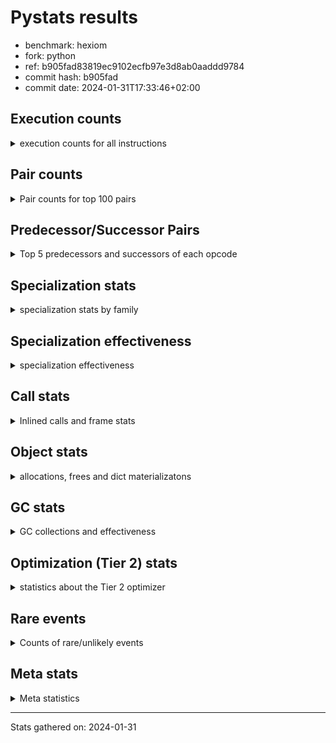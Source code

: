 
# Pystats results

- benchmark: hexiom
- fork: python
- ref: b905fad83819ec9102ecfb97e3d8ab0aaddd9784
- commit hash: b905fad
- commit date: 2024-01-31T17:33:46+02:00

## Execution counts

<details>
<summary> execution counts for all instructions </summary>

|Name | Count | Self | Cumulative | Miss ratio | 
|---|---:|---:|---:|---:|
| LOAD_FAST | 326,787,360 | 17.1% | 17.1% |  |
| STORE_FAST | 132,124,880 | 6.9% | 24.0% |  |
| LOAD_CONST | 129,022,880 | 6.8% | 30.8% |  |
| BINARY_SUBSCR_LIST_INT | 99,925,140 | 5.2% | 36.0% |  |
| POP_JUMP_IF_FALSE | 95,713,360 | 5.0% | 41.1% |  |
| RESUME_CHECK | 94,503,620 | 5.0% | 46.0% |  |
| LOAD_ATTR_INSTANCE_VALUE | 92,846,100 | 4.9% | 50.9% |  |
| JUMP_BACKWARD | 90,566,800 | 4.7% | 55.6% |  |
| COMPARE_OP_INT | 71,327,320 | 3.7% | 59.4% |  |
| FOR_ITER_LIST | 56,770,260 | 3.0% | 62.3% | 0.1% |
| RETURN_VALUE | 52,363,560 | 2.7% | 65.1% |  |
| LOAD_GLOBAL_BUILTIN | 51,702,200 | 2.7% | 67.8% |  |
| LOAD_DEREF | 50,459,120 | 2.6% | 70.4% |  |
| CONTAINS_OP | 48,643,840 | 2.5% | 73.0% |  |
| CALL_PY_EXACT_ARGS | 48,352,460 | 2.5% | 75.5% |  |
| CALL_LEN | 46,942,600 | 2.5% | 78.0% |  |
| LOAD_ATTR_METHOD_WITH_VALUES | 45,952,600 | 2.4% | 80.4% |  |
| TO_BOOL_BOOL | 43,684,640 | 2.3% | 82.7% |  |
| FOR_ITER_RANGE | 41,189,160 | 2.2% | 84.8% | 0.2% |
| POP_TOP | 39,518,060 | 2.1% | 86.9% |  |
| INTERPRETER_EXIT | 38,299,740 | 2.0% | 88.9% |  |
| YIELD_VALUE | 36,383,120 | 1.9% | 90.8% |  |
| LOAD_FAST_LOAD_FAST | 34,147,920 | 1.8% | 92.6% |  |
| POP_JUMP_IF_TRUE | 28,532,480 | 1.5% | 94.1% |  |
| BINARY_OP_ADD_INT | 10,563,260 | 0.6% | 94.7% |  |
| SWAP | 9,578,240 | 0.5% | 95.2% |  |
| LOAD_GLOBAL_MODULE | 9,386,880 | 0.5% | 95.6% |  |
| BINARY_SUBSCR_GETITEM | 9,245,180 | 0.5% | 96.1% |  |
| COPY | 8,791,040 | 0.5% | 96.6% |  |
| JUMP_FORWARD | 8,325,120 | 0.4% | 97.0% |  |
| GET_ITER | 7,410,080 | 0.4% | 97.4% |  |
| RETURN_CONST | 6,071,120 | 0.3% | 97.7% |  |
| STORE_SUBSCR_LIST_INT | 4,634,720 | 0.2% | 98.0% |  |
| BINARY_OP_SUBTRACT_INT | 4,415,740 | 0.2% | 98.2% |  |
| BINARY_SLICE | 3,173,120 | 0.2% | 98.4% |  |
| STORE_FAST_LOAD_FAST | 2,890,640 | 0.2% | 98.5% |  |
| LIST_APPEND | 2,877,440 | 0.2% | 98.7% |  |
| CALL_BUILTIN_CLASS | 2,792,420 | 0.1% | 98.8% |  |
| BUILD_TUPLE | 2,375,680 | 0.1% | 98.9% |  |
| STORE_DEREF | 2,211,840 | 0.1% | 99.1% |  |
| MAKE_FUNCTION | 1,914,960 | 0.1% | 99.2% |  |
| RETURN_GENERATOR | 1,914,960 | 0.1% | 99.3% |  |
| COPY_FREE_VARS | 1,914,960 | 0.1% | 99.4% |  |
| SET_FUNCTION_ATTRIBUTE | 1,914,880 | 0.1% | 99.5% |  |
| CALL_BUILTIN_FAST_WITH_KEYWORDS | 1,914,860 | 0.1% | 99.6% |  |
| LOAD_ATTR_METHOD_NO_DICT | 1,165,300 | 0.1% | 99.6% |  |
| BUILD_LIST | 1,017,680 | 0.1% | 99.7% |  |
| STORE_ATTR_INSTANCE_VALUE | 944,360 | 0.0% | 99.7% |  |
| POP_JUMP_IF_NOT_NONE | 697,600 | 0.0% | 99.8% |  |
| EXTENDED_ARG | 652,800 | 0.0% | 99.8% |  |
| CALL_LIST_APPEND | 597,700 | 0.0% | 99.8% |  |
| CALL_METHOD_DESCRIPTOR_O | 558,120 | 0.0% | 99.9% |  |
| EXIT_INIT_CHECK | 313,480 | 0.0% | 99.9% |  |
| CALL_ALLOC_AND_ENTER_INIT | 313,480 | 0.0% | 99.9% |  |
| MAKE_CELL | 276,480 | 0.0% | 99.9% |  |
| BINARY_SUBSCR_TUPLE_INT | 273,880 | 0.0% | 99.9% |  |
| LOAD_ATTR_CLASS | 250,860 | 0.0% | 99.9% |  |
| LOAD_FAST_AND_CLEAR | 208,640 | 0.0% | 99.9% |  |
| CALL_PY_WITH_DEFAULTS | 206,000 | 0.0% | 100.0% |  |
| STORE_FAST_STORE_FAST | 166,480 | 0.0% | 100.0% |  |
| UNPACK_SEQUENCE_TWO_TUPLE | 166,420 | 0.0% | 100.0% |  |
| NOP | 133,200 | 0.0% | 100.0% |  |
| BINARY_SUBSCR_DICT | 131,860 | 0.0% | 100.0% |  |
| COMPARE_OP_STR | 48,620 | 0.0% | 100.0% |  |
| BINARY_SUBSCR_STR_INT | 48,560 | 0.0% | 100.0% |  |
| CALL_KW | 38,400 | 0.0% | 100.0% |  |
| BINARY_OP | 35,940 | 0.0% | 100.0% |  |
| STORE_SUBSCR_DICT | 24,280 | 0.0% | 100.0% |  |
| CALL_STR_1 | 15,320 | 0.0% | 100.0% |  |
| BINARY_OP_MULTIPLY_INT | 10,140 | 0.0% | 100.0% |  |
| CALL_METHOD_DESCRIPTOR_FAST | 8,160 | 0.0% | 100.0% |  |
| CALL | 7,440 | 0.0% | 100.0% |  |
| LOAD_ATTR | 4,760 | 0.0% | 100.0% |  |
| LOAD_GLOBAL | 4,240 | 0.0% | 100.0% |  |
| BINARY_SUBSCR | 2,120 | 0.0% | 100.0% |  |
| PUSH_NULL | 1,760 | 0.0% | 100.0% |  |
| COMPARE_OP | 1,560 | 0.0% | 100.0% |  |
| FOR_ITER | 1,560 | 0.0% | 100.0% |  |
| LOAD_ATTR_MODULE | 1,500 | 0.0% | 100.0% |  |
| CALL_METHOD_DESCRIPTOR_FAST_WITH_KEYWORDS | 1,320 | 0.0% | 100.0% |  |
| BUILD_MAP | 1,280 | 0.0% | 100.0% |  |
| CALL_METHOD_DESCRIPTOR_NOARGS | 1,260 | 0.0% | 100.0% |  |
| LOAD_ATTR_METHOD_LAZY_DICT | 1,260 | 0.0% | 100.0% |  |
| TO_BOOL | 960 | 0.0% | 100.0% |  |
| RESUME | 700 | 0.0% | 100.0% |  |
| STORE_ATTR | 560 | 0.0% | 100.0% |  |
| STORE_SUBSCR | 400 | 0.0% | 100.0% |  |
| CALL_FUNCTION_EX | 160 | 0.0% | 100.0% |  |
| UNPACK_SEQUENCE | 120 | 0.0% | 100.0% |  |
| CALL_INTRINSIC_1 | 80 | 0.0% | 100.0% |  |
| LIST_EXTEND | 80 | 0.0% | 100.0% |  |
| LOAD_FAST_CHECK | 80 | 0.0% | 100.0% |  |
| BINARY_OP_SUBTRACT_FLOAT | 60 | 0.0% | 100.0% |  |


</details>

## Pair counts

<details>
<summary> Pair counts for top 100 pairs </summary>

|Pair | Count | Self | Cumulative | 
|---|---:|---:|---:|
| LOAD_FAST LOAD_ATTR_INSTANCE_VALUE | 83,959,760 | 4.4% | 4.4% |
| LOAD_ATTR_INSTANCE_VALUE LOAD_FAST | 79,257,300 | 4.2% | 8.6% |
| LOAD_FAST BINARY_SUBSCR_LIST_INT | 78,692,800 | 4.1% | 12.7% |
| STORE_FAST LOAD_FAST | 70,811,120 | 3.7% | 16.4% |
| FOR_ITER_LIST STORE_FAST | 51,885,400 | 2.7% | 19.1% |
| JUMP_BACKWARD FOR_ITER_LIST | 51,741,360 | 2.7% | 21.8% |
| LOAD_CONST COMPARE_OP_INT | 51,442,760 | 2.7% | 24.5% |
| LOAD_GLOBAL_BUILTIN LOAD_FAST | 48,790,680 | 2.6% | 27.1% |
| CALL_LEN LOAD_CONST | 46,768,540 | 2.5% | 29.5% |
| CALL_PY_EXACT_ARGS RESUME_CHECK | 46,163,660 | 2.4% | 31.9% |
| LOAD_DEREF LOAD_FAST | 44,907,520 | 2.4% | 34.3% |
| LOAD_FAST CONTAINS_OP | 44,907,520 | 2.4% | 36.6% |
| LOAD_FAST LOAD_ATTR_METHOD_WITH_VALUES | 44,551,800 | 2.3% | 39.0% |
| LOAD_ATTR_METHOD_WITH_VALUES LOAD_FAST | 41,590,600 | 2.2% | 41.2% |
| LOAD_FAST CALL_PY_EXACT_ARGS | 41,473,680 | 2.2% | 43.3% |
| RETURN_VALUE TO_BOOL_BOOL | 40,032,600 | 2.1% | 45.4% |
| CONTAINS_OP POP_JUMP_IF_FALSE | 39,923,200 | 2.1% | 47.5% |
| TO_BOOL_BOOL POP_JUMP_IF_FALSE | 39,834,520 | 2.1% | 49.6% |
| RESUME_CHECK LOAD_GLOBAL_BUILTIN | 39,382,880 | 2.1% | 51.7% |
| COMPARE_OP_INT RETURN_VALUE | 39,313,900 | 2.1% | 53.7% |
| BINARY_SUBSCR_LIST_INT CALL_LEN | 39,313,880 | 2.1% | 55.8% |
| POP_JUMP_IF_FALSE LOAD_CONST | 39,159,040 | 2.1% | 57.8% |
| JUMP_BACKWARD FOR_ITER_RANGE | 38,482,960 | 2.0% | 59.9% |
| POP_TOP JUMP_BACKWARD | 36,516,280 | 1.9% | 61.8% |
| CACHE RESUME_CHECK | 36,384,640 | 1.9% | 63.7% |
| YIELD_VALUE INTERPRETER_EXIT | 36,383,120 | 1.9% | 65.6% |
| RESUME_CHECK POP_TOP | 36,383,080 | 1.9% | 67.5% |
| STORE_FAST LOAD_DEREF | 36,382,720 | 1.9% | 69.4% |
| FOR_ITER_RANGE STORE_FAST | 33,722,880 | 1.8% | 71.2% |
| LOAD_CONST YIELD_VALUE | 28,193,280 | 1.5% | 72.6% |
| BINARY_SUBSCR_LIST_INT STORE_FAST | 22,851,780 | 1.2% | 73.8% |
| POP_JUMP_IF_FALSE JUMP_BACKWARD | 20,794,880 | 1.1% | 74.9% |
| POP_JUMP_IF_TRUE JUMP_BACKWARD | 17,112,320 | 0.9% | 75.8% |
| COMPARE_OP_INT POP_JUMP_IF_TRUE | 16,083,000 | 0.8% | 76.7% |
| COMPARE_OP_INT POP_JUMP_IF_FALSE | 15,930,420 | 0.8% | 77.5% |
| POP_JUMP_IF_FALSE LOAD_FAST | 14,087,760 | 0.7% | 78.2% |
| RESUME_CHECK LOAD_FAST | 13,936,420 | 0.7% | 79.0% |
| BINARY_SUBSCR_LIST_INT LOAD_CONST | 11,731,000 | 0.6% | 79.6% |
| BINARY_SUBSCR_LIST_INT RETURN_VALUE | 11,310,040 | 0.6% | 80.2% |
| BINARY_OP_ADD_INT STORE_FAST | 10,310,040 | 0.5% | 80.7% |
| LOAD_CONST BINARY_SUBSCR_LIST_INT | 10,303,560 | 0.5% | 81.3% |
| LOAD_FAST LOAD_CONST | 10,191,360 | 0.5% | 81.8% |
| LOAD_CONST BINARY_OP_ADD_INT | 10,060,040 | 0.5% | 82.3% |
| LOAD_FAST_LOAD_FAST COMPARE_OP_INT | 9,932,600 | 0.5% | 82.8% |
| BINARY_SUBSCR_GETITEM RESUME_CHECK | 9,245,180 | 0.5% | 83.3% |
| LOAD_FAST_LOAD_FAST BINARY_SUBSCR_GETITEM | 9,195,040 | 0.5% | 83.8% |
| CONTAINS_OP POP_JUMP_IF_TRUE | 8,574,720 | 0.4% | 84.3% |
| POP_JUMP_IF_FALSE LOAD_DEREF | 8,524,800 | 0.4% | 84.7% |
| JUMP_FORWARD YIELD_VALUE | 8,189,440 | 0.4% | 85.1% |
| LOAD_CONST JUMP_FORWARD | 8,189,440 | 0.4% | 85.6% |
| STORE_FAST JUMP_BACKWARD | 7,806,720 | 0.4% | 86.0% |
| POP_JUMP_IF_FALSE LOAD_FAST_LOAD_FAST | 7,800,320 | 0.4% | 86.4% |
| STORE_FAST LOAD_GLOBAL_BUILTIN | 7,788,160 | 0.4% | 86.8% |
| POP_JUMP_IF_TRUE LOAD_FAST_LOAD_FAST | 7,627,520 | 0.4% | 87.2% |
| LOAD_GLOBAL_MODULE COMPARE_OP_INT | 7,413,360 | 0.4% | 87.6% |
| RETURN_VALUE LOAD_CONST | 7,204,940 | 0.4% | 88.0% |
| LOAD_CONST STORE_FAST | 6,406,400 | 0.3% | 88.3% |
| LOAD_FAST CALL_LEN | 5,763,680 | 0.3% | 88.6% |
| STORE_FAST LOAD_FAST_LOAD_FAST | 5,692,240 | 0.3% | 88.9% |
| BINARY_SUBSCR_LIST_INT LOAD_GLOBAL_MODULE | 5,642,040 | 0.3% | 89.2% |
| LOAD_DEREF BINARY_SUBSCR_LIST_INT | 5,232,520 | 0.3% | 89.5% |
| LOAD_CONST BINARY_OP_SUBTRACT_INT | 4,407,880 | 0.2% | 89.7% |
| COPY COPY | 4,395,520 | 0.2% | 89.9% |
| SWAP SWAP | 4,395,520 | 0.2% | 90.2% |
| COPY BINARY_SUBSCR_LIST_INT | 4,395,360 | 0.2% | 90.4% |
| SWAP STORE_SUBSCR_LIST_INT | 4,395,360 | 0.2% | 90.6% |
| BINARY_OP_SUBTRACT_INT SWAP | 4,371,160 | 0.2% | 90.8% |
| LOAD_ATTR_INSTANCE_VALUE LOAD_DEREF | 4,126,680 | 0.2% | 91.1% |
| LOAD_FAST_LOAD_FAST LOAD_ATTR_INSTANCE_VALUE | 3,965,080 | 0.2% | 91.3% |
| RESUME_CHECK LOAD_FAST_LOAD_FAST | 3,938,440 | 0.2% | 91.5% |
| TO_BOOL_BOOL POP_JUMP_IF_TRUE | 3,850,120 | 0.2% | 91.7% |
| LOAD_ATTR_METHOD_WITH_VALUES LOAD_FAST_LOAD_FAST | 3,714,440 | 0.2% | 91.9% |
| LOAD_FAST_LOAD_FAST CALL_PY_EXACT_ARGS | 3,714,200 | 0.2% | 92.1% |
| BINARY_SUBSCR_LIST_INT CONTAINS_OP | 3,477,740 | 0.2% | 92.2% |
| LOAD_FAST_LOAD_FAST LOAD_CONST | 3,380,480 | 0.2% | 92.4% |
| RETURN_CONST TO_BOOL_BOOL | 3,380,360 | 0.2% | 92.6% |
| LOAD_CONST LOAD_CONST | 3,290,880 | 0.2% | 92.8% |
| LOAD_CONST BINARY_SLICE | 3,148,800 | 0.2% | 92.9% |
| STORE_SUBSCR_LIST_INT JUMP_BACKWARD | 3,102,680 | 0.2% | 93.1% |
| BINARY_SUBSCR_LIST_INT COPY | 3,097,580 | 0.2% | 93.3% |
| POP_JUMP_IF_FALSE RETURN_CONST | 2,920,960 | 0.2% | 93.4% |
| LIST_APPEND JUMP_BACKWARD | 2,877,440 | 0.2% | 93.6% |
| BINARY_SLICE LIST_APPEND | 2,723,840 | 0.1% | 93.7% |
| FOR_ITER_RANGE STORE_FAST_LOAD_FAST | 2,723,820 | 0.1% | 93.9% |
| STORE_FAST_LOAD_FAST LOAD_ATTR_INSTANCE_VALUE | 2,723,800 | 0.1% | 94.0% |
| LOAD_ATTR_INSTANCE_VALUE STORE_FAST | 2,718,420 | 0.1% | 94.1% |
| STORE_FAST LOAD_CONST | 2,700,880 | 0.1% | 94.3% |
| CALL_BUILTIN_CLASS GET_ITER | 2,645,300 | 0.1% | 94.4% |
| GET_ITER FOR_ITER_RANGE | 2,508,420 | 0.1% | 94.5% |
| GET_ITER FOR_ITER_LIST | 2,500,900 | 0.1% | 94.7% |
| LOAD_FAST GET_ITER | 2,483,280 | 0.1% | 94.8% |
| STORE_DEREF LOAD_FAST | 2,211,840 | 0.1% | 94.9% |
| FOR_ITER_RANGE STORE_DEREF | 2,211,820 | 0.1% | 95.0% |
| LOAD_ATTR_INSTANCE_VALUE GET_ITER | 2,192,580 | 0.1% | 95.2% |
| POP_JUMP_IF_TRUE LOAD_FAST | 2,136,320 | 0.1% | 95.3% |
| LOAD_FAST COMPARE_OP_INT | 2,111,920 | 0.1% | 95.4% |
| RETURN_VALUE LOAD_ATTR_INSTANCE_VALUE | 2,088,720 | 0.1% | 95.5% |
| LOAD_FAST LOAD_GLOBAL_MODULE | 2,060,360 | 0.1% | 95.6% |
| POP_JUMP_IF_FALSE LOAD_GLOBAL_BUILTIN | 2,009,320 | 0.1% | 95.7% |
| LOAD_GLOBAL_BUILTIN LOAD_FAST_LOAD_FAST | 1,962,040 | 0.1% | 95.8% |


</details>

## Predecessor/Successor Pairs

<details>
<summary> Top 5 predecessors and successors of each opcode </summary>

### BINARY_SLICE

<details>
<summary> Successors and predecessors for BINARY_SLICE </summary>

|Predecessors | Count | Percentage | 
|---|---:|---:|
| LOAD_CONST | 3,148,800 | 99.2% |
| BINARY_OP_ADD_INT | 24,280 | 0.8% |
| BINARY_OP | 40 | 0.0% |

|Successors | Count | Percentage | 
|---|---:|---:|
| LIST_APPEND | 2,723,840 | 85.8% |
| STORE_FAST | 449,280 | 14.2% |


</details>

### CACHE

<details>
<summary> Successors and predecessors for CACHE </summary>

|Successors | Count | Percentage | 
|---|---:|---:|
| RESUME_CHECK | 36,384,640 | 95.0% |
| POP_TOP | 1,914,960 | 5.0% |
| RESUME | 140 | 0.0% |


</details>

### BINARY_SUBSCR

<details>
<summary> Successors and predecessors for BINARY_SUBSCR </summary>

|Predecessors | Count | Percentage | 
|---|---:|---:|
| LOAD_CONST | 680 | 32.1% |
| LOAD_FAST_LOAD_FAST | 680 | 32.1% |
| LOAD_FAST | 440 | 20.8% |
| COPY | 160 | 7.5% |
| LOAD_DEREF | 120 | 5.7% |

|Successors | Count | Percentage | 
|---|---:|---:|
| BINARY_SUBSCR_LIST_INT | 620 | 29.2% |
| LOAD_CONST | 460 | 21.7% |
| BINARY_SUBSCR_GETITEM | 260 | 12.3% |
| CALL | 140 | 6.6% |
| LOAD_GLOBAL | 100 | 4.7% |


</details>

### EXIT_INIT_CHECK

<details>
<summary> Successors and predecessors for EXIT_INIT_CHECK </summary>

|Predecessors | Count | Percentage | 
|---|---:|---:|
| RETURN_CONST | 313,480 | 100.0% |

|Successors | Count | Percentage | 
|---|---:|---:|
| RETURN_VALUE | 313,480 | 100.0% |


</details>

### GET_ITER

<details>
<summary> Successors and predecessors for GET_ITER </summary>

|Predecessors | Count | Percentage | 
|---|---:|---:|
| CALL_BUILTIN_CLASS | 2,645,300 | 35.7% |
| LOAD_FAST | 2,483,280 | 33.5% |
| LOAD_ATTR_INSTANCE_VALUE | 2,192,580 | 29.6% |
| RETURN_VALUE | 62,700 | 0.8% |
| LOAD_GLOBAL_MODULE | 24,300 | 0.3% |

|Successors | Count | Percentage | 
|---|---:|---:|
| FOR_ITER_RANGE | 2,508,420 | 33.9% |
| FOR_ITER_LIST | 2,500,900 | 33.7% |
| CALL_PY_EXACT_ARGS | 1,914,880 | 25.8% |
| EXTENDED_ARG | 276,480 | 3.7% |
| LOAD_FAST_AND_CLEAR | 208,640 | 2.8% |


</details>

### INTERPRETER_EXIT

<details>
<summary> Successors and predecessors for INTERPRETER_EXIT </summary>

|Predecessors | Count | Percentage | 
|---|---:|---:|
| YIELD_VALUE | 36,383,120 | 95.0% |
| RETURN_CONST | 1,916,360 | 5.0% |
| RETURN_VALUE | 260 | 0.0% |


</details>

### MAKE_FUNCTION

<details>
<summary> Successors and predecessors for MAKE_FUNCTION </summary>

|Predecessors | Count | Percentage | 
|---|---:|---:|
| LOAD_CONST | 1,914,960 | 100.0% |

|Successors | Count | Percentage | 
|---|---:|---:|
| SET_FUNCTION_ATTRIBUTE | 1,914,880 | 100.0% |
| LOAD_FAST_CHECK | 80 | 0.0% |


</details>

### NOP

<details>
<summary> Successors and predecessors for NOP </summary>

|Predecessors | Count | Percentage | 
|---|---:|---:|
| POP_JUMP_IF_FALSE | 113,920 | 85.5% |
| JUMP_BACKWARD | 19,200 | 14.4% |
| POP_TOP | 80 | 0.1% |

|Successors | Count | Percentage | 
|---|---:|---:|
| LOAD_GLOBAL_MODULE | 133,040 | 99.9% |
| LOAD_DEREF | 80 | 0.1% |
| LOAD_GLOBAL | 80 | 0.1% |


</details>

### POP_TOP

<details>
<summary> Successors and predecessors for POP_TOP </summary>

|Predecessors | Count | Percentage | 
|---|---:|---:|
| RESUME_CHECK | 36,383,080 | 92.1% |
| CACHE | 1,914,960 | 4.8% |
| CALL_METHOD_DESCRIPTOR_O | 558,060 | 1.4% |
| RETURN_CONST | 460,800 | 1.2% |
| SWAP | 162,560 | 0.4% |

|Successors | Count | Percentage | 
|---|---:|---:|
| JUMP_BACKWARD | 36,516,280 | 92.4% |
| RESUME_CHECK | 1,914,920 | 4.8% |
| RETURN_CONST | 701,440 | 1.8% |
| RETURN_VALUE | 162,560 | 0.4% |
| LOAD_GLOBAL_MODULE | 145,760 | 0.4% |


</details>

### PUSH_NULL

<details>
<summary> Successors and predecessors for PUSH_NULL </summary>

|Predecessors | Count | Percentage | 
|---|---:|---:|
| LOAD_ATTR_MODULE | 1,500 | 85.2% |
| LOAD_DEREF | 160 | 9.1% |
| LOAD_ATTR | 100 | 5.7% |

|Successors | Count | Percentage | 
|---|---:|---:|
| CALL | 1,600 | 90.9% |
| LOAD_FAST | 160 | 9.1% |


</details>

### RETURN_GENERATOR

<details>
<summary> Successors and predecessors for RETURN_GENERATOR </summary>

|Predecessors | Count | Percentage | 
|---|---:|---:|
| COPY_FREE_VARS | 1,914,880 | 100.0% |
| CALL_PY_EXACT_ARGS | 60 | 0.0% |
| CALL | 20 | 0.0% |

|Successors | Count | Percentage | 
|---|---:|---:|
| CALL_BUILTIN_FAST_WITH_KEYWORDS | 1,914,840 | 100.0% |
| CALL | 80 | 0.0% |
| CALL_METHOD_DESCRIPTOR_O | 40 | 0.0% |


</details>

### RETURN_VALUE

<details>
<summary> Successors and predecessors for RETURN_VALUE </summary>

|Predecessors | Count | Percentage | 
|---|---:|---:|
| COMPARE_OP_INT | 39,313,900 | 75.1% |
| BINARY_SUBSCR_LIST_INT | 11,310,040 | 21.6% |
| LOAD_FAST | 779,600 | 1.5% |
| EXIT_INIT_CHECK | 313,480 | 0.6% |
| RETURN_VALUE | 208,680 | 0.4% |

|Successors | Count | Percentage | 
|---|---:|---:|
| TO_BOOL_BOOL | 40,032,600 | 76.5% |
| LOAD_CONST | 7,204,940 | 13.8% |
| LOAD_ATTR_INSTANCE_VALUE | 2,088,720 | 4.0% |
| CALL_LEN | 1,864,920 | 3.6% |
| STORE_FAST | 642,480 | 1.2% |


</details>

### STORE_SUBSCR

<details>
<summary> Successors and predecessors for STORE_SUBSCR </summary>

|Predecessors | Count | Percentage | 
|---|---:|---:|
| SWAP | 160 | 40.0% |
| LOAD_FAST | 120 | 30.0% |
| LOAD_ATTR | 40 | 10.0% |
| LOAD_FAST_LOAD_FAST | 40 | 10.0% |
| LOAD_ATTR_INSTANCE_VALUE | 40 | 10.0% |

|Successors | Count | Percentage | 
|---|---:|---:|
| STORE_SUBSCR_LIST_INT | 160 | 40.0% |
| LOAD_FAST | 80 | 20.0% |
| LOAD_FAST_LOAD_FAST | 60 | 15.0% |
| JUMP_BACKWARD | 40 | 10.0% |
| STORE_SUBSCR_DICT | 40 | 10.0% |


</details>

### TO_BOOL

<details>
<summary> Successors and predecessors for TO_BOOL </summary>

|Predecessors | Count | Percentage | 
|---|---:|---:|
| RETURN_VALUE | 680 | 70.8% |
| LOAD_FAST | 160 | 16.7% |
| RETURN_CONST | 120 | 12.5% |

|Successors | Count | Percentage | 
|---|---:|---:|
| TO_BOOL_BOOL | 480 | 50.0% |
| POP_JUMP_IF_FALSE | 360 | 37.5% |
| POP_JUMP_IF_TRUE | 120 | 12.5% |


</details>

### BINARY_OP

<details>
<summary> Successors and predecessors for BINARY_OP </summary>

|Predecessors | Count | Percentage | 
|---|---:|---:|
| LOAD_FAST | 27,000 | 75.1% |
| BINARY_OP_SUBTRACT_INT | 3,840 | 10.7% |
| BUILD_LIST | 2,560 | 7.1% |
| LOAD_CONST | 1,320 | 3.7% |
| BINARY_OP | 780 | 2.2% |

|Successors | Count | Percentage | 
|---|---:|---:|
| LOAD_CONST | 30,900 | 86.0% |
| STORE_FAST | 1,700 | 4.7% |
| LOAD_FAST | 1,340 | 3.7% |
| BINARY_OP | 780 | 2.2% |
| BINARY_OP_ADD_INT | 580 | 1.6% |


</details>

### BUILD_LIST

<details>
<summary> Successors and predecessors for BUILD_LIST </summary>

|Predecessors | Count | Percentage | 
|---|---:|---:|
| LOAD_FAST | 483,920 | 47.6% |
| STORE_FAST | 273,920 | 26.9% |
| SWAP | 208,640 | 20.5% |
| LOAD_FAST_LOAD_FAST | 24,320 | 2.4% |
| LOAD_GLOBAL_MODULE | 24,300 | 2.4% |

|Successors | Count | Percentage | 
|---|---:|---:|
| STORE_FAST | 547,840 | 53.8% |
| LOAD_FAST | 209,920 | 20.6% |
| SWAP | 208,640 | 20.5% |
| LIST_APPEND | 24,320 | 2.4% |
| CALL_ALLOC_AND_ENTER_INIT | 24,240 | 2.4% |


</details>

### BUILD_MAP

<details>
<summary> Successors and predecessors for BUILD_MAP </summary>

|Predecessors | Count | Percentage | 
|---|---:|---:|
| STORE_ATTR_INSTANCE_VALUE | 1,260 | 98.4% |
| STORE_ATTR | 20 | 1.6% |

|Successors | Count | Percentage | 
|---|---:|---:|
| LOAD_FAST | 1,280 | 100.0% |


</details>

### BUILD_TUPLE

<details>
<summary> Successors and predecessors for BUILD_TUPLE </summary>

|Predecessors | Count | Percentage | 
|---|---:|---:|
| LOAD_FAST | 1,914,880 | 80.6% |
| LOAD_FAST_LOAD_FAST | 423,680 | 17.8% |
| LOAD_GLOBAL_MODULE | 37,100 | 1.6% |
| LOAD_GLOBAL | 20 | 0.0% |

|Successors | Count | Percentage | 
|---|---:|---:|
| LOAD_CONST | 1,914,880 | 80.6% |
| CALL_PY_EXACT_ARGS | 145,880 | 6.1% |
| LIST_APPEND | 121,600 | 5.1% |
| BINARY_SUBSCR_DICT | 107,480 | 4.5% |
| STORE_FAST | 48,640 | 2.0% |


</details>

### CALL

<details>
<summary> Successors and predecessors for CALL </summary>

|Predecessors | Count | Percentage | 
|---|---:|---:|
| LOAD_FAST | 1,680 | 22.6% |
| PUSH_NULL | 1,600 | 21.5% |
| LOAD_ATTR_INSTANCE_VALUE | 1,440 | 19.4% |
| LOAD_FAST_LOAD_FAST | 440 | 5.9% |
| LOAD_ATTR | 420 | 5.6% |

|Successors | Count | Percentage | 
|---|---:|---:|
| STORE_FAST | 3,000 | 40.3% |
| CALL_PY_EXACT_ARGS | 900 | 12.1% |
| CALL_BUILTIN_CLASS | 620 | 8.3% |
| GET_ITER | 500 | 6.7% |
| RESUME | 440 | 5.9% |


</details>

### CALL_FUNCTION_EX

<details>
<summary> Successors and predecessors for CALL_FUNCTION_EX </summary>

|Predecessors | Count | Percentage | 
|---|---:|---:|
| CALL_INTRINSIC_1 | 80 | 50.0% |
| LOAD_FAST | 80 | 50.0% |

|Successors | Count | Percentage | 
|---|---:|---:|
| COPY_FREE_VARS | 80 | 50.0% |
| RESUME_CHECK | 60 | 37.5% |
| RESUME | 20 | 12.5% |


</details>

### CALL_INTRINSIC_1

<details>
<summary> Successors and predecessors for CALL_INTRINSIC_1 </summary>

|Predecessors | Count | Percentage | 
|---|---:|---:|
| LIST_EXTEND | 80 | 100.0% |

|Successors | Count | Percentage | 
|---|---:|---:|
| CALL_FUNCTION_EX | 80 | 100.0% |


</details>

### CALL_KW

<details>
<summary> Successors and predecessors for CALL_KW </summary>

|Predecessors | Count | Percentage | 
|---|---:|---:|
| LOAD_CONST | 38,400 | 100.0% |

|Successors | Count | Percentage | 
|---|---:|---:|
| POP_TOP | 37,120 | 96.7% |
| RESUME_CHECK | 1,260 | 3.3% |
| RESUME | 20 | 0.1% |


</details>

### COMPARE_OP

<details>
<summary> Successors and predecessors for COMPARE_OP </summary>

|Predecessors | Count | Percentage | 
|---|---:|---:|
| LOAD_CONST | 600 | 38.5% |
| LOAD_FAST_LOAD_FAST | 240 | 15.4% |
| LOAD_GLOBAL | 200 | 12.8% |
| LOAD_GLOBAL_MODULE | 200 | 12.8% |
| LOAD_ATTR | 100 | 6.4% |

|Successors | Count | Percentage | 
|---|---:|---:|
| COMPARE_OP_INT | 680 | 43.6% |
| POP_JUMP_IF_FALSE | 520 | 33.3% |
| POP_JUMP_IF_TRUE | 240 | 15.4% |
| COMPARE_OP_STR | 100 | 6.4% |
| RETURN_VALUE | 20 | 1.3% |


</details>

### CONTAINS_OP

<details>
<summary> Successors and predecessors for CONTAINS_OP </summary>

|Predecessors | Count | Percentage | 
|---|---:|---:|
| LOAD_FAST | 44,907,520 | 92.3% |
| BINARY_SUBSCR_LIST_INT | 3,477,740 | 7.1% |
| LOAD_ATTR_INSTANCE_VALUE | 145,900 | 0.3% |
| RETURN_VALUE | 112,600 | 0.2% |
| BINARY_SUBSCR | 60 | 0.0% |

|Successors | Count | Percentage | 
|---|---:|---:|
| POP_JUMP_IF_FALSE | 39,923,200 | 82.1% |
| POP_JUMP_IF_TRUE | 8,574,720 | 17.6% |
| RETURN_VALUE | 145,920 | 0.3% |


</details>

### COPY

<details>
<summary> Successors and predecessors for COPY </summary>

|Predecessors | Count | Percentage | 
|---|---:|---:|
| COPY | 4,395,520 | 50.0% |
| BINARY_SUBSCR_LIST_INT | 3,097,580 | 35.2% |
| LOAD_FAST_LOAD_FAST | 1,297,920 | 14.8% |
| BINARY_SUBSCR | 20 | 0.0% |

|Successors | Count | Percentage | 
|---|---:|---:|
| COPY | 4,395,520 | 50.0% |
| BINARY_SUBSCR_LIST_INT | 4,395,360 | 50.0% |
| BINARY_SUBSCR | 160 | 0.0% |


</details>

### COPY_FREE_VARS

<details>
<summary> Successors and predecessors for COPY_FREE_VARS </summary>

|Predecessors | Count | Percentage | 
|---|---:|---:|
| CALL_PY_EXACT_ARGS | 1,914,860 | 100.0% |
| CALL_FUNCTION_EX | 80 | 0.0% |
| CALL | 20 | 0.0% |

|Successors | Count | Percentage | 
|---|---:|---:|
| RETURN_GENERATOR | 1,914,880 | 100.0% |
| RESUME_CHECK | 60 | 0.0% |
| RESUME | 20 | 0.0% |


</details>

### EXTENDED_ARG

<details>
<summary> Successors and predecessors for EXTENDED_ARG </summary>

|Predecessors | Count | Percentage | 
|---|---:|---:|
| JUMP_BACKWARD | 322,560 | 49.4% |
| GET_ITER | 276,480 | 42.4% |
| FOR_ITER_LIST | 53,760 | 8.2% |

|Successors | Count | Percentage | 
|---|---:|---:|
| FOR_ITER_LIST | 547,580 | 83.9% |
| JUMP_BACKWARD | 53,760 | 8.2% |
| FOR_ITER_RANGE | 51,420 | 7.9% |
| FOR_ITER | 40 | 0.0% |


</details>

### FOR_ITER

<details>
<summary> Successors and predecessors for FOR_ITER </summary>

|Predecessors | Count | Percentage | 
|---|---:|---:|
| JUMP_BACKWARD | 720 | 46.2% |
| GET_ITER | 680 | 43.6% |
| SWAP | 80 | 5.1% |
| EXTENDED_ARG | 40 | 2.6% |
| LOAD_FAST | 40 | 2.6% |

|Successors | Count | Percentage | 
|---|---:|---:|
| STORE_FAST | 680 | 43.6% |
| FOR_ITER_RANGE | 520 | 33.3% |
| FOR_ITER_LIST | 260 | 16.7% |
| STORE_FAST_LOAD_FAST | 80 | 5.1% |
| STORE_DEREF | 20 | 1.3% |


</details>

### JUMP_BACKWARD

<details>
<summary> Successors and predecessors for JUMP_BACKWARD </summary>

|Predecessors | Count | Percentage | 
|---|---:|---:|
| POP_TOP | 36,516,280 | 40.3% |
| POP_JUMP_IF_FALSE | 20,794,880 | 23.0% |
| POP_JUMP_IF_TRUE | 17,112,320 | 18.9% |
| STORE_FAST | 7,806,720 | 8.6% |
| STORE_SUBSCR_LIST_INT | 3,102,680 | 3.4% |

|Successors | Count | Percentage | 
|---|---:|---:|
| FOR_ITER_LIST | 51,741,360 | 57.1% |
| FOR_ITER_RANGE | 38,482,960 | 42.5% |
| EXTENDED_ARG | 322,560 | 0.4% |
| NOP | 19,200 | 0.0% |
| FOR_ITER | 720 | 0.0% |


</details>

### JUMP_FORWARD

<details>
<summary> Successors and predecessors for JUMP_FORWARD </summary>

|Predecessors | Count | Percentage | 
|---|---:|---:|
| LOAD_CONST | 8,189,440 | 98.4% |
| STORE_FAST | 113,920 | 1.4% |
| CALL_STR_1 | 15,320 | 0.2% |
| CALL_BUILTIN_CLASS | 5,080 | 0.1% |
| POP_JUMP_IF_FALSE | 1,280 | 0.0% |

|Successors | Count | Percentage | 
|---|---:|---:|
| YIELD_VALUE | 8,189,440 | 98.4% |
| LOAD_FAST | 80,640 | 1.0% |
| LOAD_GLOBAL_BUILTIN | 24,240 | 0.3% |
| STORE_FAST | 20,480 | 0.2% |
| LOAD_FAST_LOAD_FAST | 8,960 | 0.1% |


</details>

### LIST_APPEND

<details>
<summary> Successors and predecessors for LIST_APPEND </summary>

|Predecessors | Count | Percentage | 
|---|---:|---:|
| BINARY_SLICE | 2,723,840 | 94.7% |
| BUILD_TUPLE | 121,600 | 4.2% |
| BUILD_LIST | 24,320 | 0.8% |
| CALL_METHOD_DESCRIPTOR_FAST | 7,660 | 0.3% |
| CALL | 20 | 0.0% |

|Successors | Count | Percentage | 
|---|---:|---:|
| JUMP_BACKWARD | 2,877,440 | 100.0% |


</details>

### LIST_EXTEND

<details>
<summary> Successors and predecessors for LIST_EXTEND </summary>

|Predecessors | Count | Percentage | 
|---|---:|---:|
| LOAD_DEREF | 80 | 100.0% |

|Successors | Count | Percentage | 
|---|---:|---:|
| CALL_INTRINSIC_1 | 80 | 100.0% |


</details>

### LOAD_ATTR

<details>
<summary> Successors and predecessors for LOAD_ATTR </summary>

|Predecessors | Count | Percentage | 
|---|---:|---:|
| LOAD_FAST | 3,240 | 68.1% |
| LOAD_FAST_LOAD_FAST | 360 | 7.6% |
| RETURN_VALUE | 240 | 5.0% |
| LOAD_GLOBAL | 200 | 4.2% |
| LOAD_GLOBAL_MODULE | 200 | 4.2% |

|Successors | Count | Percentage | 
|---|---:|---:|
| LOAD_ATTR_INSTANCE_VALUE | 1,260 | 26.5% |
| LOAD_FAST | 820 | 17.2% |
| LOAD_ATTR_METHOD_WITH_VALUES | 680 | 14.3% |
| CALL | 420 | 8.8% |
| STORE_FAST | 320 | 6.7% |


</details>

### LOAD_CONST

<details>
<summary> Successors and predecessors for LOAD_CONST </summary>

|Predecessors | Count | Percentage | 
|---|---:|---:|
| CALL_LEN | 46,768,540 | 36.2% |
| POP_JUMP_IF_FALSE | 39,159,040 | 30.4% |
| BINARY_SUBSCR_LIST_INT | 11,731,000 | 9.1% |
| LOAD_FAST | 10,191,360 | 7.9% |
| RETURN_VALUE | 7,204,940 | 5.6% |

|Successors | Count | Percentage | 
|---|---:|---:|
| COMPARE_OP_INT | 51,442,760 | 39.9% |
| YIELD_VALUE | 28,193,280 | 21.9% |
| BINARY_SUBSCR_LIST_INT | 10,303,560 | 8.0% |
| BINARY_OP_ADD_INT | 10,060,040 | 7.8% |
| JUMP_FORWARD | 8,189,440 | 6.3% |


</details>

### LOAD_DEREF

<details>
<summary> Successors and predecessors for LOAD_DEREF </summary>

|Predecessors | Count | Percentage | 
|---|---:|---:|
| STORE_FAST | 36,382,720 | 72.1% |
| POP_JUMP_IF_FALSE | 8,524,800 | 16.9% |
| LOAD_ATTR_INSTANCE_VALUE | 4,126,680 | 8.2% |
| LOAD_FAST | 1,127,680 | 2.2% |
| LOAD_ATTR_METHOD_WITH_VALUES | 296,940 | 0.6% |

|Successors | Count | Percentage | 
|---|---:|---:|
| LOAD_FAST | 44,907,520 | 89.0% |
| BINARY_SUBSCR_LIST_INT | 5,232,520 | 10.4% |
| CALL_PY_EXACT_ARGS | 318,640 | 0.6% |
| PUSH_NULL | 160 | 0.0% |
| BINARY_SUBSCR | 120 | 0.0% |


</details>

### LOAD_FAST

<details>
<summary> Successors and predecessors for LOAD_FAST </summary>

|Predecessors | Count | Percentage | 
|---|---:|---:|
| LOAD_ATTR_INSTANCE_VALUE | 79,257,300 | 24.3% |
| STORE_FAST | 70,811,120 | 21.7% |
| LOAD_GLOBAL_BUILTIN | 48,790,680 | 14.9% |
| LOAD_DEREF | 44,907,520 | 13.7% |
| LOAD_ATTR_METHOD_WITH_VALUES | 41,590,600 | 12.7% |

|Successors | Count | Percentage | 
|---|---:|---:|
| LOAD_ATTR_INSTANCE_VALUE | 83,959,760 | 25.7% |
| BINARY_SUBSCR_LIST_INT | 78,692,800 | 24.1% |
| CONTAINS_OP | 44,907,520 | 13.7% |
| LOAD_ATTR_METHOD_WITH_VALUES | 44,551,800 | 13.6% |
| CALL_PY_EXACT_ARGS | 41,473,680 | 12.7% |


</details>

### LOAD_FAST_AND_CLEAR

<details>
<summary> Successors and predecessors for LOAD_FAST_AND_CLEAR </summary>

|Predecessors | Count | Percentage | 
|---|---:|---:|
| GET_ITER | 208,640 | 100.0% |

|Successors | Count | Percentage | 
|---|---:|---:|
| SWAP | 208,640 | 100.0% |


</details>

### LOAD_FAST_CHECK

<details>
<summary> Successors and predecessors for LOAD_FAST_CHECK </summary>

|Predecessors | Count | Percentage | 
|---|---:|---:|
| MAKE_FUNCTION | 80 | 100.0% |

|Successors | Count | Percentage | 
|---|---:|---:|
| LOAD_ATTR | 40 | 50.0% |
| LOAD_ATTR_METHOD_NO_DICT | 40 | 50.0% |


</details>

### LOAD_FAST_LOAD_FAST

<details>
<summary> Successors and predecessors for LOAD_FAST_LOAD_FAST </summary>

|Predecessors | Count | Percentage | 
|---|---:|---:|
| POP_JUMP_IF_FALSE | 7,800,320 | 22.8% |
| POP_JUMP_IF_TRUE | 7,627,520 | 22.3% |
| STORE_FAST | 5,692,240 | 16.7% |
| RESUME_CHECK | 3,938,440 | 11.5% |
| LOAD_ATTR_METHOD_WITH_VALUES | 3,714,440 | 10.9% |

|Successors | Count | Percentage | 
|---|---:|---:|
| COMPARE_OP_INT | 9,932,600 | 29.1% |
| BINARY_SUBSCR_GETITEM | 9,195,040 | 26.9% |
| LOAD_ATTR_INSTANCE_VALUE | 3,965,080 | 11.6% |
| CALL_PY_EXACT_ARGS | 3,714,200 | 10.9% |
| LOAD_CONST | 3,380,480 | 9.9% |


</details>

### LOAD_GLOBAL

<details>
<summary> Successors and predecessors for LOAD_GLOBAL </summary>

|Predecessors | Count | Percentage | 
|---|---:|---:|
| STORE_FAST | 1,340 | 31.6% |
| POP_JUMP_IF_FALSE | 560 | 13.2% |
| LOAD_FAST | 480 | 11.3% |
| POP_TOP | 240 | 5.7% |
| FOR_ITER_RANGE | 240 | 5.7% |

|Successors | Count | Percentage | 
|---|---:|---:|
| LOAD_GLOBAL_MODULE | 1,200 | 28.3% |
| LOAD_GLOBAL_BUILTIN | 920 | 21.7% |
| LOAD_FAST | 640 | 15.1% |
| LOAD_FAST_LOAD_FAST | 480 | 11.3% |
| LOAD_CONST | 260 | 6.1% |


</details>

### MAKE_CELL

<details>
<summary> Successors and predecessors for MAKE_CELL </summary>

|Predecessors | Count | Percentage | 
|---|---:|---:|
| CALL_PY_EXACT_ARGS | 273,880 | 99.1% |
| CALL_PY_WITH_DEFAULTS | 2,520 | 0.9% |
| CALL | 80 | 0.0% |

|Successors | Count | Percentage | 
|---|---:|---:|
| RESUME_CHECK | 276,460 | 100.0% |
| RESUME | 20 | 0.0% |


</details>

### POP_JUMP_IF_FALSE

<details>
<summary> Successors and predecessors for POP_JUMP_IF_FALSE </summary>

|Predecessors | Count | Percentage | 
|---|---:|---:|
| CONTAINS_OP | 39,923,200 | 41.7% |
| TO_BOOL_BOOL | 39,834,520 | 41.6% |
| COMPARE_OP_INT | 15,930,420 | 16.6% |
| COMPARE_OP_STR | 24,340 | 0.0% |
| COMPARE_OP | 520 | 0.0% |

|Successors | Count | Percentage | 
|---|---:|---:|
| LOAD_CONST | 39,159,040 | 40.9% |
| JUMP_BACKWARD | 20,794,880 | 21.7% |
| LOAD_FAST | 14,087,760 | 14.7% |
| LOAD_DEREF | 8,524,800 | 8.9% |
| LOAD_FAST_LOAD_FAST | 7,800,320 | 8.1% |


</details>

### POP_JUMP_IF_NOT_NONE

<details>
<summary> Successors and predecessors for POP_JUMP_IF_NOT_NONE </summary>

|Predecessors | Count | Percentage | 
|---|---:|---:|
| LOAD_FAST | 697,600 | 100.0% |

|Successors | Count | Percentage | 
|---|---:|---:|
| LOAD_FAST | 692,480 | 99.3% |
| LOAD_GLOBAL_BUILTIN | 5,040 | 0.7% |
| LOAD_GLOBAL | 80 | 0.0% |


</details>

### POP_JUMP_IF_TRUE

<details>
<summary> Successors and predecessors for POP_JUMP_IF_TRUE </summary>

|Predecessors | Count | Percentage | 
|---|---:|---:|
| COMPARE_OP_INT | 16,083,000 | 56.4% |
| CONTAINS_OP | 8,574,720 | 30.1% |
| TO_BOOL_BOOL | 3,850,120 | 13.5% |
| COMPARE_OP_STR | 24,280 | 0.1% |
| COMPARE_OP | 240 | 0.0% |

|Successors | Count | Percentage | 
|---|---:|---:|
| JUMP_BACKWARD | 17,112,320 | 60.0% |
| LOAD_FAST_LOAD_FAST | 7,627,520 | 26.7% |
| LOAD_FAST | 2,136,320 | 7.5% |
| LOAD_GLOBAL_BUILTIN | 1,121,240 | 3.9% |
| LOAD_CONST | 460,800 | 1.6% |


</details>

### RETURN_CONST

<details>
<summary> Successors and predecessors for RETURN_CONST </summary>

|Predecessors | Count | Percentage | 
|---|---:|---:|
| POP_JUMP_IF_FALSE | 2,920,960 | 48.1% |
| FOR_ITER_LIST | 1,916,240 | 31.6% |
| POP_TOP | 701,440 | 11.6% |
| STORE_ATTR_INSTANCE_VALUE | 313,520 | 5.2% |
| STORE_SUBSCR_LIST_INT | 209,900 | 3.5% |

|Successors | Count | Percentage | 
|---|---:|---:|
| TO_BOOL_BOOL | 3,380,360 | 55.7% |
| INTERPRETER_EXIT | 1,916,360 | 31.6% |
| POP_TOP | 460,800 | 7.6% |
| EXIT_INIT_CHECK | 313,480 | 5.2% |
| TO_BOOL | 120 | 0.0% |


</details>

### SET_FUNCTION_ATTRIBUTE

<details>
<summary> Successors and predecessors for SET_FUNCTION_ATTRIBUTE </summary>

|Predecessors | Count | Percentage | 
|---|---:|---:|
| MAKE_FUNCTION | 1,914,880 | 100.0% |

|Successors | Count | Percentage | 
|---|---:|---:|
| LOAD_FAST | 1,914,880 | 100.0% |


</details>

### STORE_ATTR

<details>
<summary> Successors and predecessors for STORE_ATTR </summary>

|Predecessors | Count | Percentage | 
|---|---:|---:|
| LOAD_FAST | 280 | 50.0% |
| LOAD_FAST_LOAD_FAST | 280 | 50.0% |

|Successors | Count | Percentage | 
|---|---:|---:|
| STORE_ATTR_INSTANCE_VALUE | 280 | 50.0% |
| LOAD_FAST | 80 | 14.3% |
| RETURN_CONST | 80 | 14.3% |
| LOAD_FAST_LOAD_FAST | 60 | 10.7% |
| LOAD_CONST | 40 | 7.1% |


</details>

### STORE_DEREF

<details>
<summary> Successors and predecessors for STORE_DEREF </summary>

|Predecessors | Count | Percentage | 
|---|---:|---:|
| FOR_ITER_RANGE | 2,211,820 | 100.0% |
| FOR_ITER | 20 | 0.0% |

|Successors | Count | Percentage | 
|---|---:|---:|
| LOAD_FAST | 2,211,840 | 100.0% |


</details>

### STORE_FAST

<details>
<summary> Successors and predecessors for STORE_FAST </summary>

|Predecessors | Count | Percentage | 
|---|---:|---:|
| FOR_ITER_LIST | 51,885,400 | 39.3% |
| FOR_ITER_RANGE | 33,722,880 | 25.5% |
| BINARY_SUBSCR_LIST_INT | 22,851,780 | 17.3% |
| BINARY_OP_ADD_INT | 10,310,040 | 7.8% |
| LOAD_CONST | 6,406,400 | 4.8% |

|Successors | Count | Percentage | 
|---|---:|---:|
| LOAD_FAST | 70,811,120 | 53.6% |
| LOAD_DEREF | 36,382,720 | 27.5% |
| JUMP_BACKWARD | 7,806,720 | 5.9% |
| LOAD_GLOBAL_BUILTIN | 7,788,160 | 5.9% |
| LOAD_FAST_LOAD_FAST | 5,692,240 | 4.3% |


</details>

### STORE_FAST_LOAD_FAST

<details>
<summary> Successors and predecessors for STORE_FAST_LOAD_FAST </summary>

|Predecessors | Count | Percentage | 
|---|---:|---:|
| FOR_ITER_RANGE | 2,723,820 | 94.2% |
| FOR_ITER_LIST | 166,740 | 5.8% |
| FOR_ITER | 80 | 0.0% |

|Successors | Count | Percentage | 
|---|---:|---:|
| LOAD_ATTR_INSTANCE_VALUE | 2,723,800 | 94.2% |
| LOAD_GLOBAL_MODULE | 158,680 | 5.5% |
| LOAD_ATTR_METHOD_NO_DICT | 8,000 | 0.3% |
| LOAD_ATTR | 120 | 0.0% |
| LOAD_GLOBAL | 40 | 0.0% |


</details>

### STORE_FAST_STORE_FAST

<details>
<summary> Successors and predecessors for STORE_FAST_STORE_FAST </summary>

|Predecessors | Count | Percentage | 
|---|---:|---:|
| UNPACK_SEQUENCE_TWO_TUPLE | 166,420 | 100.0% |
| UNPACK_SEQUENCE | 60 | 0.0% |

|Successors | Count | Percentage | 
|---|---:|---:|
| LOAD_FAST | 142,080 | 85.3% |
| LOAD_GLOBAL_MODULE | 24,320 | 14.6% |
| LOAD_GLOBAL | 80 | 0.0% |


</details>

### SWAP

<details>
<summary> Successors and predecessors for SWAP </summary>

|Predecessors | Count | Percentage | 
|---|---:|---:|
| SWAP | 4,395,520 | 45.9% |
| BINARY_OP_SUBTRACT_INT | 4,371,160 | 45.6% |
| BUILD_LIST | 208,640 | 2.2% |
| LOAD_FAST_AND_CLEAR | 208,640 | 2.2% |
| FOR_ITER_RANGE | 144,640 | 1.5% |

|Successors | Count | Percentage | 
|---|---:|---:|
| SWAP | 4,395,520 | 45.9% |
| STORE_SUBSCR_LIST_INT | 4,395,360 | 45.9% |
| BUILD_LIST | 208,640 | 2.2% |
| STORE_FAST | 207,360 | 2.2% |
| POP_TOP | 162,560 | 1.7% |


</details>

### UNPACK_SEQUENCE

<details>
<summary> Successors and predecessors for UNPACK_SEQUENCE </summary>

|Predecessors | Count | Percentage | 
|---|---:|---:|
| LOAD_FAST | 40 | 33.3% |
| BINARY_SUBSCR | 20 | 16.7% |
| LOAD_ATTR | 20 | 16.7% |
| BINARY_SUBSCR_DICT | 20 | 16.7% |
| LOAD_ATTR_INSTANCE_VALUE | 20 | 16.7% |

|Successors | Count | Percentage | 
|---|---:|---:|
| STORE_FAST_STORE_FAST | 60 | 50.0% |
| UNPACK_SEQUENCE_TWO_TUPLE | 60 | 50.0% |


</details>

### YIELD_VALUE

<details>
<summary> Successors and predecessors for YIELD_VALUE </summary>

|Predecessors | Count | Percentage | 
|---|---:|---:|
| LOAD_CONST | 28,193,280 | 77.5% |
| JUMP_FORWARD | 8,189,440 | 22.5% |
| CALL_METHOD_DESCRIPTOR_FAST | 380 | 0.0% |
| CALL | 20 | 0.0% |

|Successors | Count | Percentage | 
|---|---:|---:|
| INTERPRETER_EXIT | 36,383,120 | 100.0% |


</details>

### RESUME

<details>
<summary> Successors and predecessors for RESUME </summary>

|Predecessors | Count | Percentage | 
|---|---:|---:|
| CALL | 440 | 62.9% |
| CACHE | 140 | 20.0% |
| POP_TOP | 40 | 5.7% |
| CALL_FUNCTION_EX | 20 | 2.9% |
| CALL_KW | 20 | 2.9% |

|Successors | Count | Percentage | 
|---|---:|---:|
| LOAD_FAST | 300 | 42.9% |
| LOAD_GLOBAL | 180 | 25.7% |
| LOAD_FAST_LOAD_FAST | 120 | 17.1% |
| POP_TOP | 40 | 5.7% |
| LOAD_CONST | 40 | 5.7% |


</details>

### BINARY_OP_ADD_INT

<details>
<summary> Successors and predecessors for BINARY_OP_ADD_INT </summary>

|Predecessors | Count | Percentage | 
|---|---:|---:|
| LOAD_CONST | 10,060,040 | 95.2% |
| LOAD_ATTR_INSTANCE_VALUE | 291,760 | 2.8% |
| CALL_LEN | 174,040 | 1.6% |
| LOAD_FAST_LOAD_FAST | 29,240 | 0.3% |
| BINARY_SUBSCR_LIST_INT | 5,080 | 0.0% |

|Successors | Count | Percentage | 
|---|---:|---:|
| STORE_FAST | 10,310,040 | 97.6% |
| COMPARE_OP_INT | 174,040 | 1.6% |
| BINARY_SLICE | 24,280 | 0.2% |
| SWAP | 24,280 | 0.2% |
| LOAD_CONST | 17,880 | 0.2% |


</details>

### BINARY_OP_MULTIPLY_INT

<details>
<summary> Successors and predecessors for BINARY_OP_MULTIPLY_INT </summary>

|Predecessors | Count | Percentage | 
|---|---:|---:|
| LOAD_CONST | 7,560 | 74.6% |
| LOAD_FAST | 1,240 | 12.2% |
| BINARY_OP_SUBTRACT_INT | 1,240 | 12.2% |
| BINARY_OP | 100 | 1.0% |

|Successors | Count | Percentage | 
|---|---:|---:|
| LOAD_CONST | 8,880 | 87.6% |
| LOAD_FAST | 1,260 | 12.4% |


</details>

### BINARY_OP_SUBTRACT_FLOAT

<details>
<summary> Successors and predecessors for BINARY_OP_SUBTRACT_FLOAT </summary>

|Predecessors | Count | Percentage | 
|---|---:|---:|
| LOAD_FAST | 40 | 66.7% |
| BINARY_OP | 20 | 33.3% |

|Successors | Count | Percentage | 
|---|---:|---:|
| STORE_FAST | 60 | 100.0% |


</details>

### BINARY_OP_SUBTRACT_INT

<details>
<summary> Successors and predecessors for BINARY_OP_SUBTRACT_INT </summary>

|Predecessors | Count | Percentage | 
|---|---:|---:|
| LOAD_CONST | 4,407,880 | 99.8% |
| LOAD_FAST_LOAD_FAST | 7,600 | 0.2% |
| BINARY_OP | 260 | 0.0% |

|Successors | Count | Percentage | 
|---|---:|---:|
| SWAP | 4,371,160 | 99.0% |
| STORE_FAST | 17,880 | 0.4% |
| LOAD_CONST | 11,460 | 0.3% |
| CALL_BUILTIN_CLASS | 7,560 | 0.2% |
| BINARY_OP | 3,840 | 0.1% |


</details>

### BINARY_SUBSCR_DICT

<details>
<summary> Successors and predecessors for BINARY_SUBSCR_DICT </summary>

|Predecessors | Count | Percentage | 
|---|---:|---:|
| BUILD_TUPLE | 107,480 | 81.5% |
| LOAD_FAST | 24,320 | 18.4% |
| BINARY_SUBSCR | 60 | 0.0% |

|Successors | Count | Percentage | 
|---|---:|---:|
| LOAD_ATTR_INSTANCE_VALUE | 107,480 | 81.5% |
| RETURN_VALUE | 24,300 | 18.4% |
| UNPACK_SEQUENCE_TWO_TUPLE | 40 | 0.0% |
| LOAD_ATTR | 20 | 0.0% |
| UNPACK_SEQUENCE | 20 | 0.0% |


</details>

### BINARY_SUBSCR_GETITEM

<details>
<summary> Successors and predecessors for BINARY_SUBSCR_GETITEM </summary>

|Predecessors | Count | Percentage | 
|---|---:|---:|
| LOAD_FAST_LOAD_FAST | 9,195,040 | 99.5% |
| LOAD_FAST | 49,880 | 0.5% |
| BINARY_SUBSCR | 260 | 0.0% |

|Successors | Count | Percentage | 
|---|---:|---:|
| RESUME_CHECK | 9,245,180 | 100.0% |


</details>

### BINARY_SUBSCR_LIST_INT

<details>
<summary> Successors and predecessors for BINARY_SUBSCR_LIST_INT </summary>

|Predecessors | Count | Percentage | 
|---|---:|---:|
| LOAD_FAST | 78,692,800 | 78.8% |
| LOAD_CONST | 10,303,560 | 10.3% |
| LOAD_DEREF | 5,232,520 | 5.2% |
| COPY | 4,395,360 | 4.4% |
| LOAD_FAST_LOAD_FAST | 1,300,280 | 1.3% |

|Successors | Count | Percentage | 
|---|---:|---:|
| CALL_LEN | 39,313,880 | 39.3% |
| STORE_FAST | 22,851,780 | 22.9% |
| LOAD_CONST | 11,731,000 | 11.7% |
| RETURN_VALUE | 11,310,040 | 11.3% |
| LOAD_GLOBAL_MODULE | 5,642,040 | 5.6% |


</details>

### BINARY_SUBSCR_STR_INT

<details>
<summary> Successors and predecessors for BINARY_SUBSCR_STR_INT </summary>

|Predecessors | Count | Percentage | 
|---|---:|---:|
| LOAD_CONST | 48,480 | 99.8% |
| BINARY_SUBSCR | 80 | 0.2% |

|Successors | Count | Percentage | 
|---|---:|---:|
| LOAD_CONST | 48,560 | 100.0% |


</details>

### BINARY_SUBSCR_TUPLE_INT

<details>
<summary> Successors and predecessors for BINARY_SUBSCR_TUPLE_INT </summary>

|Predecessors | Count | Percentage | 
|---|---:|---:|
| LOAD_CONST | 273,840 | 100.0% |
| BINARY_SUBSCR | 40 | 0.0% |

|Successors | Count | Percentage | 
|---|---:|---:|
| CALL_PY_EXACT_ARGS | 273,840 | 100.0% |
| CALL | 40 | 0.0% |


</details>

### CALL_ALLOC_AND_ENTER_INIT

<details>
<summary> Successors and predecessors for CALL_ALLOC_AND_ENTER_INIT </summary>

|Predecessors | Count | Percentage | 
|---|---:|---:|
| RETURN_VALUE | 143,320 | 45.7% |
| LOAD_CONST | 143,320 | 45.7% |
| BUILD_LIST | 24,240 | 7.7% |
| LOAD_FAST | 2,480 | 0.8% |
| CALL | 120 | 0.0% |

|Successors | Count | Percentage | 
|---|---:|---:|
| RESUME_CHECK | 313,480 | 100.0% |


</details>

### CALL_BUILTIN_CLASS

<details>
<summary> Successors and predecessors for CALL_BUILTIN_CLASS </summary>

|Predecessors | Count | Percentage | 
|---|---:|---:|
| LOAD_ATTR_INSTANCE_VALUE | 1,776,320 | 63.6% |
| LOAD_CONST | 845,920 | 30.3% |
| STORE_FAST | 62,680 | 2.2% |
| CALL_BUILTIN_CLASS | 62,680 | 2.2% |
| LOAD_FAST | 24,000 | 0.9% |

|Successors | Count | Percentage | 
|---|---:|---:|
| GET_ITER | 2,645,300 | 94.7% |
| STORE_FAST | 79,340 | 2.8% |
| CALL_BUILTIN_CLASS | 62,680 | 2.2% |
| JUMP_FORWARD | 5,080 | 0.2% |
| CALL | 20 | 0.0% |


</details>

### CALL_BUILTIN_FAST_WITH_KEYWORDS

<details>
<summary> Successors and predecessors for CALL_BUILTIN_FAST_WITH_KEYWORDS </summary>

|Predecessors | Count | Percentage | 
|---|---:|---:|
| RETURN_GENERATOR | 1,914,840 | 100.0% |
| CALL | 20 | 0.0% |

|Successors | Count | Percentage | 
|---|---:|---:|
| STORE_FAST | 1,914,860 | 100.0% |


</details>

### CALL_LEN

<details>
<summary> Successors and predecessors for CALL_LEN </summary>

|Predecessors | Count | Percentage | 
|---|---:|---:|
| BINARY_SUBSCR_LIST_INT | 39,313,880 | 83.7% |
| LOAD_FAST | 5,763,680 | 12.3% |
| RETURN_VALUE | 1,864,920 | 4.0% |
| CALL | 120 | 0.0% |

|Successors | Count | Percentage | 
|---|---:|---:|
| LOAD_CONST | 46,768,540 | 99.6% |
| BINARY_OP_ADD_INT | 174,040 | 0.4% |
| BINARY_OP | 20 | 0.0% |


</details>

### CALL_LIST_APPEND

<details>
<summary> Successors and predecessors for CALL_LIST_APPEND </summary>

|Predecessors | Count | Percentage | 
|---|---:|---:|
| LOAD_FAST | 453,080 | 75.8% |
| LOAD_ATTR_INSTANCE_VALUE | 107,480 | 18.0% |
| BUILD_TUPLE | 37,080 | 6.2% |
| CALL | 60 | 0.0% |

|Successors | Count | Percentage | 
|---|---:|---:|
| JUMP_BACKWARD | 560,600 | 93.8% |
| LOAD_FAST | 37,100 | 6.2% |


</details>

### CALL_METHOD_DESCRIPTOR_FAST

<details>
<summary> Successors and predecessors for CALL_METHOD_DESCRIPTOR_FAST </summary>

|Predecessors | Count | Percentage | 
|---|---:|---:|
| LOAD_CONST | 7,640 | 93.6% |
| LOAD_ATTR_METHOD_NO_DICT | 440 | 5.4% |
| CALL | 80 | 1.0% |

|Successors | Count | Percentage | 
|---|---:|---:|
| LIST_APPEND | 7,660 | 93.9% |
| YIELD_VALUE | 380 | 4.7% |
| STORE_FAST | 120 | 1.5% |


</details>

### CALL_METHOD_DESCRIPTOR_FAST_WITH_KEYWORDS

<details>
<summary> Successors and predecessors for CALL_METHOD_DESCRIPTOR_FAST_WITH_KEYWORDS </summary>

|Predecessors | Count | Percentage | 
|---|---:|---:|
| LOAD_ATTR_METHOD_NO_DICT | 1,280 | 97.0% |
| CALL | 40 | 3.0% |

|Successors | Count | Percentage | 
|---|---:|---:|
| GET_ITER | 1,320 | 100.0% |


</details>

### CALL_METHOD_DESCRIPTOR_NOARGS

<details>
<summary> Successors and predecessors for CALL_METHOD_DESCRIPTOR_NOARGS </summary>

|Predecessors | Count | Percentage | 
|---|---:|---:|
| LOAD_ATTR_METHOD_LAZY_DICT | 1,240 | 98.4% |
| CALL | 20 | 1.6% |

|Successors | Count | Percentage | 
|---|---:|---:|
| STORE_FAST | 1,260 | 100.0% |


</details>

### CALL_METHOD_DESCRIPTOR_O

<details>
<summary> Successors and predecessors for CALL_METHOD_DESCRIPTOR_O </summary>

|Predecessors | Count | Percentage | 
|---|---:|---:|
| LOAD_FAST | 558,040 | 100.0% |
| RETURN_GENERATOR | 40 | 0.0% |
| CALL | 40 | 0.0% |

|Successors | Count | Percentage | 
|---|---:|---:|
| POP_TOP | 558,060 | 100.0% |
| STORE_FAST | 60 | 0.0% |


</details>

### CALL_PY_EXACT_ARGS

<details>
<summary> Successors and predecessors for CALL_PY_EXACT_ARGS </summary>

|Predecessors | Count | Percentage | 
|---|---:|---:|
| LOAD_FAST | 41,473,680 | 85.8% |
| LOAD_FAST_LOAD_FAST | 3,714,200 | 7.7% |
| GET_ITER | 1,914,880 | 4.0% |
| LOAD_ATTR_METHOD_WITH_VALUES | 350,520 | 0.7% |
| LOAD_DEREF | 318,640 | 0.7% |

|Successors | Count | Percentage | 
|---|---:|---:|
| RESUME_CHECK | 46,163,660 | 95.5% |
| COPY_FREE_VARS | 1,914,860 | 4.0% |
| MAKE_CELL | 273,880 | 0.6% |
| RETURN_GENERATOR | 60 | 0.0% |


</details>

### CALL_PY_WITH_DEFAULTS

<details>
<summary> Successors and predecessors for CALL_PY_WITH_DEFAULTS </summary>

|Predecessors | Count | Percentage | 
|---|---:|---:|
| LOAD_FAST_LOAD_FAST | 203,440 | 98.8% |
| LOAD_FAST | 2,480 | 1.2% |
| CALL | 80 | 0.0% |

|Successors | Count | Percentage | 
|---|---:|---:|
| RESUME_CHECK | 203,480 | 98.8% |
| MAKE_CELL | 2,520 | 1.2% |


</details>

### CALL_STR_1

<details>
<summary> Successors and predecessors for CALL_STR_1 </summary>

|Predecessors | Count | Percentage | 
|---|---:|---:|
| BINARY_SUBSCR_LIST_INT | 15,280 | 99.7% |
| CALL | 40 | 0.3% |

|Successors | Count | Percentage | 
|---|---:|---:|
| JUMP_FORWARD | 15,320 | 100.0% |


</details>

### COMPARE_OP_INT

<details>
<summary> Successors and predecessors for COMPARE_OP_INT </summary>

|Predecessors | Count | Percentage | 
|---|---:|---:|
| LOAD_CONST | 51,442,760 | 72.1% |
| LOAD_FAST_LOAD_FAST | 9,932,600 | 13.9% |
| LOAD_GLOBAL_MODULE | 7,413,360 | 10.4% |
| LOAD_FAST | 2,111,920 | 3.0% |
| LOAD_ATTR_CLASS | 250,720 | 0.4% |

|Successors | Count | Percentage | 
|---|---:|---:|
| RETURN_VALUE | 39,313,900 | 55.1% |
| POP_JUMP_IF_TRUE | 16,083,000 | 22.5% |
| POP_JUMP_IF_FALSE | 15,930,420 | 22.3% |


</details>

### COMPARE_OP_STR

<details>
<summary> Successors and predecessors for COMPARE_OP_STR </summary>

|Predecessors | Count | Percentage | 
|---|---:|---:|
| LOAD_CONST | 48,480 | 99.7% |
| COMPARE_OP | 100 | 0.2% |
| LOAD_FAST_LOAD_FAST | 40 | 0.1% |

|Successors | Count | Percentage | 
|---|---:|---:|
| POP_JUMP_IF_FALSE | 24,340 | 50.1% |
| POP_JUMP_IF_TRUE | 24,280 | 49.9% |


</details>

### FOR_ITER_LIST

<details>
<summary> Successors and predecessors for FOR_ITER_LIST </summary>

|Predecessors | Count | Percentage | 
|---|---:|---:|
| JUMP_BACKWARD | 51,741,360 | 91.1% |
| GET_ITER | 2,500,900 | 4.4% |
| LOAD_FAST | 1,914,920 | 3.4% |
| EXTENDED_ARG | 547,580 | 1.0% |
| SWAP | 63,960 | 0.1% |

|Successors | Count | Percentage | 
|---|---:|---:|
| STORE_FAST | 51,885,400 | 91.4% |
| RETURN_CONST | 1,916,240 | 3.4% |
| LOAD_GLOBAL_BUILTIN | 1,117,320 | 2.0% |
| LOAD_FAST_LOAD_FAST | 949,760 | 1.7% |
| LOAD_FAST | 527,360 | 0.9% |


</details>

### FOR_ITER_RANGE

<details>
<summary> Successors and predecessors for FOR_ITER_RANGE </summary>

|Predecessors | Count | Percentage | 
|---|---:|---:|
| JUMP_BACKWARD | 38,482,960 | 93.4% |
| GET_ITER | 2,508,420 | 6.1% |
| SWAP | 144,600 | 0.4% |
| EXTENDED_ARG | 51,420 | 0.1% |
| FOR_ITER_LIST | 1,240 | 0.0% |

|Successors | Count | Percentage | 
|---|---:|---:|
| STORE_FAST | 33,722,880 | 81.9% |
| STORE_FAST_LOAD_FAST | 2,723,820 | 6.6% |
| STORE_DEREF | 2,211,820 | 5.4% |
| JUMP_BACKWARD | 1,694,720 | 4.1% |
| LOAD_FAST | 669,440 | 1.6% |


</details>

### LOAD_ATTR_CLASS

<details>
<summary> Successors and predecessors for LOAD_ATTR_CLASS </summary>

|Predecessors | Count | Percentage | 
|---|---:|---:|
| LOAD_GLOBAL_MODULE | 250,760 | 100.0% |
| LOAD_ATTR | 100 | 0.0% |

|Successors | Count | Percentage | 
|---|---:|---:|
| COMPARE_OP_INT | 250,720 | 99.9% |
| COMPARE_OP | 80 | 0.0% |
| STORE_FAST | 60 | 0.0% |


</details>

### LOAD_ATTR_INSTANCE_VALUE

<details>
<summary> Successors and predecessors for LOAD_ATTR_INSTANCE_VALUE </summary>

|Predecessors | Count | Percentage | 
|---|---:|---:|
| LOAD_FAST | 83,959,760 | 90.4% |
| LOAD_FAST_LOAD_FAST | 3,965,080 | 4.3% |
| STORE_FAST_LOAD_FAST | 2,723,800 | 2.9% |
| RETURN_VALUE | 2,088,720 | 2.2% |
| BINARY_SUBSCR_DICT | 107,480 | 0.1% |

|Successors | Count | Percentage | 
|---|---:|---:|
| LOAD_FAST | 79,257,300 | 85.4% |
| LOAD_DEREF | 4,126,680 | 4.4% |
| STORE_FAST | 2,718,420 | 2.9% |
| GET_ITER | 2,192,580 | 2.4% |
| CALL_BUILTIN_CLASS | 1,776,320 | 1.9% |


</details>

### LOAD_ATTR_METHOD_LAZY_DICT

<details>
<summary> Successors and predecessors for LOAD_ATTR_METHOD_LAZY_DICT </summary>

|Predecessors | Count | Percentage | 
|---|---:|---:|
| LOAD_FAST | 1,240 | 98.4% |
| LOAD_ATTR | 20 | 1.6% |

|Successors | Count | Percentage | 
|---|---:|---:|
| CALL_METHOD_DESCRIPTOR_NOARGS | 1,240 | 98.4% |
| CALL | 20 | 1.6% |


</details>

### LOAD_ATTR_METHOD_NO_DICT

<details>
<summary> Successors and predecessors for LOAD_ATTR_METHOD_NO_DICT </summary>

|Predecessors | Count | Percentage | 
|---|---:|---:|
| BINARY_SUBSCR_LIST_INT | 558,040 | 47.9% |
| LOAD_FAST | 491,480 | 42.2% |
| LOAD_ATTR_INSTANCE_VALUE | 107,480 | 9.2% |
| STORE_FAST_LOAD_FAST | 8,000 | 0.7% |
| LOAD_ATTR | 220 | 0.0% |

|Successors | Count | Percentage | 
|---|---:|---:|
| LOAD_FAST | 1,155,760 | 99.2% |
| LOAD_CONST | 7,720 | 0.7% |
| CALL_METHOD_DESCRIPTOR_FAST_WITH_KEYWORDS | 1,280 | 0.1% |
| CALL_METHOD_DESCRIPTOR_FAST | 440 | 0.0% |
| CALL | 100 | 0.0% |


</details>

### LOAD_ATTR_METHOD_WITH_VALUES

<details>
<summary> Successors and predecessors for LOAD_ATTR_METHOD_WITH_VALUES </summary>

|Predecessors | Count | Percentage | 
|---|---:|---:|
| LOAD_FAST | 44,551,800 | 97.0% |
| LOAD_ATTR_INSTANCE_VALUE | 1,400,120 | 3.0% |
| LOAD_ATTR | 680 | 0.0% |

|Successors | Count | Percentage | 
|---|---:|---:|
| LOAD_FAST | 41,590,600 | 90.5% |
| LOAD_FAST_LOAD_FAST | 3,714,440 | 8.1% |
| CALL_PY_EXACT_ARGS | 350,520 | 0.8% |
| LOAD_DEREF | 296,940 | 0.6% |
| CALL | 100 | 0.0% |


</details>

### LOAD_ATTR_MODULE

<details>
<summary> Successors and predecessors for LOAD_ATTR_MODULE </summary>

|Predecessors | Count | Percentage | 
|---|---:|---:|
| LOAD_GLOBAL_MODULE | 1,400 | 93.3% |
| LOAD_ATTR | 100 | 6.7% |

|Successors | Count | Percentage | 
|---|---:|---:|
| PUSH_NULL | 1,500 | 100.0% |


</details>

### LOAD_GLOBAL_BUILTIN

<details>
<summary> Successors and predecessors for LOAD_GLOBAL_BUILTIN </summary>

|Predecessors | Count | Percentage | 
|---|---:|---:|
| RESUME_CHECK | 39,382,880 | 76.2% |
| STORE_FAST | 7,788,160 | 15.1% |
| POP_JUMP_IF_FALSE | 2,009,320 | 3.9% |
| POP_JUMP_IF_TRUE | 1,121,240 | 2.2% |
| FOR_ITER_LIST | 1,117,320 | 2.2% |

|Successors | Count | Percentage | 
|---|---:|---:|
| LOAD_FAST | 48,790,680 | 94.4% |
| LOAD_FAST_LOAD_FAST | 1,962,040 | 3.8% |
| LOAD_CONST | 886,780 | 1.7% |
| LOAD_GLOBAL_BUILTIN | 62,680 | 0.1% |
| LOAD_GLOBAL | 20 | 0.0% |


</details>

### LOAD_GLOBAL_MODULE

<details>
<summary> Successors and predecessors for LOAD_GLOBAL_MODULE </summary>

|Predecessors | Count | Percentage | 
|---|---:|---:|
| BINARY_SUBSCR_LIST_INT | 5,642,040 | 60.1% |
| LOAD_FAST | 2,060,360 | 21.9% |
| STORE_FAST | 489,860 | 5.2% |
| POP_JUMP_IF_FALSE | 300,520 | 3.2% |
| RESUME_CHECK | 289,160 | 3.1% |

|Successors | Count | Percentage | 
|---|---:|---:|
| COMPARE_OP_INT | 7,413,360 | 79.0% |
| LOAD_FAST_LOAD_FAST | 775,400 | 8.3% |
| LOAD_FAST | 344,200 | 3.7% |
| LOAD_ATTR_CLASS | 250,760 | 2.7% |
| CALL_PY_EXACT_ARGS | 159,920 | 1.7% |


</details>

### RESUME_CHECK

<details>
<summary> Successors and predecessors for RESUME_CHECK </summary>

|Predecessors | Count | Percentage | 
|---|---:|---:|
| CALL_PY_EXACT_ARGS | 46,163,660 | 48.8% |
| CACHE | 36,384,640 | 38.5% |
| BINARY_SUBSCR_GETITEM | 9,245,180 | 9.8% |
| POP_TOP | 1,914,920 | 2.0% |
| CALL_ALLOC_AND_ENTER_INIT | 313,480 | 0.3% |

|Successors | Count | Percentage | 
|---|---:|---:|
| LOAD_GLOBAL_BUILTIN | 39,382,880 | 41.7% |
| POP_TOP | 36,383,080 | 38.5% |
| LOAD_FAST | 13,936,420 | 14.7% |
| LOAD_FAST_LOAD_FAST | 3,938,440 | 4.2% |
| LOAD_CONST | 573,400 | 0.6% |


</details>

### STORE_ATTR_INSTANCE_VALUE

<details>
<summary> Successors and predecessors for STORE_ATTR_INSTANCE_VALUE </summary>

|Predecessors | Count | Percentage | 
|---|---:|---:|
| LOAD_FAST_LOAD_FAST | 507,880 | 53.8% |
| LOAD_FAST | 436,200 | 46.2% |
| STORE_ATTR | 280 | 0.0% |

|Successors | Count | Percentage | 
|---|---:|---:|
| LOAD_FAST | 433,840 | 45.9% |
| RETURN_CONST | 313,520 | 33.2% |
| LOAD_FAST_LOAD_FAST | 193,220 | 20.5% |
| LOAD_CONST | 2,520 | 0.3% |
| BUILD_MAP | 1,260 | 0.1% |


</details>

### STORE_SUBSCR_DICT

<details>
<summary> Successors and predecessors for STORE_SUBSCR_DICT </summary>

|Predecessors | Count | Percentage | 
|---|---:|---:|
| LOAD_FAST | 24,240 | 99.8% |
| STORE_SUBSCR | 40 | 0.2% |

|Successors | Count | Percentage | 
|---|---:|---:|
| LOAD_FAST_LOAD_FAST | 24,280 | 100.0% |


</details>

### STORE_SUBSCR_LIST_INT

<details>
<summary> Successors and predecessors for STORE_SUBSCR_LIST_INT </summary>

|Predecessors | Count | Percentage | 
|---|---:|---:|
| SWAP | 4,395,360 | 94.8% |
| LOAD_FAST | 209,880 | 4.5% |
| LOAD_ATTR_INSTANCE_VALUE | 24,240 | 0.5% |
| LOAD_FAST_LOAD_FAST | 5,080 | 0.1% |
| STORE_SUBSCR | 160 | 0.0% |

|Successors | Count | Percentage | 
|---|---:|---:|
| JUMP_BACKWARD | 3,102,680 | 66.9% |
| LOAD_FAST_LOAD_FAST | 1,273,580 | 27.5% |
| RETURN_CONST | 209,900 | 4.5% |
| LOAD_FAST | 48,560 | 1.0% |


</details>

### TO_BOOL_BOOL

<details>
<summary> Successors and predecessors for TO_BOOL_BOOL </summary>

|Predecessors | Count | Percentage | 
|---|---:|---:|
| RETURN_VALUE | 40,032,600 | 91.6% |
| RETURN_CONST | 3,380,360 | 7.7% |
| LOAD_FAST | 271,200 | 0.6% |
| TO_BOOL | 480 | 0.0% |

|Successors | Count | Percentage | 
|---|---:|---:|
| POP_JUMP_IF_FALSE | 39,834,520 | 91.2% |
| POP_JUMP_IF_TRUE | 3,850,120 | 8.8% |


</details>

### UNPACK_SEQUENCE_TWO_TUPLE

<details>
<summary> Successors and predecessors for UNPACK_SEQUENCE_TWO_TUPLE </summary>

|Predecessors | Count | Percentage | 
|---|---:|---:|
| LOAD_FAST | 142,040 | 85.4% |
| LOAD_ATTR_INSTANCE_VALUE | 24,280 | 14.6% |
| UNPACK_SEQUENCE | 60 | 0.0% |
| BINARY_SUBSCR_DICT | 40 | 0.0% |

|Successors | Count | Percentage | 
|---|---:|---:|
| STORE_FAST_STORE_FAST | 166,420 | 100.0% |


</details>


</details>

## Specialization stats

<details>
<summary> specialization stats by family </summary>

### BINARY_OP

<details>
<summary> specialization stats for BINARY_OP family </summary>

|Kind | Count | Ratio | 
|---|---:|---:|
|     deferred | 34,240 | 0.2% |
|          hit | 14,989,200 | 99.8% |

| | Count | Ratio | 
|---|---:|---:|
| Success | 960 | 56.5% |
| Failure | 740 | 43.5% |

|Failure kind | Count | Ratio | 
|---|---:|---:|
| multiply different types | 440 | 59.5% |
| remainder | 300 | 40.5% |


</details>

### BINARY_SLICE

<details>
<summary> specialization stats for BINARY_SLICE family </summary>


</details>

### BINARY_SUBSCR

<details>
<summary> specialization stats for BINARY_SUBSCR family </summary>

|Kind | Count | Ratio | 
|---|---:|---:|
|     deferred | 1,060 | 0.0% |
|          hit | 109,624,620 | 100.0% |

| | Count | Ratio | 
|---|---:|---:|
| Success | 1,060 | 100.0% |
| Failure | 0 | 0.0% |


</details>

### CALL

<details>
<summary> specialization stats for CALL family </summary>

|Kind | Count | Ratio | 
|---|---:|---:|
|     deferred | 5,020 | 0.0% |
|          hit | 101,703,700 | 100.0% |

| | Count | Ratio | 
|---|---:|---:|
| Success | 2,140 | 88.4% |
| Failure | 280 | 11.6% |

|Failure kind | Count | Ratio | 
|---|---:|---:|
| class no vectorcall | 120 | 42.9% |
| wrong number arguments | 100 | 35.7% |
| cfunc noargs | 60 | 21.4% |


</details>

### COMPARE_OP

<details>
<summary> specialization stats for COMPARE_OP family </summary>

|Kind | Count | Ratio | 
|---|---:|---:|
|     deferred | 780 | 0.0% |
|          hit | 71,375,940 | 100.0% |

| | Count | Ratio | 
|---|---:|---:|
| Success | 780 | 100.0% |
| Failure | 0 | 0.0% |


</details>

### FOR_ITER

<details>
<summary> specialization stats for FOR_ITER family </summary>

|Kind | Count | Ratio | 
|---|---:|---:|
|     deferred | 133,420 | 0.1% |
|          hit | 97,824,260 | 99.9% |
|         miss | 135,160 | 0.1% |

| | Count | Ratio | 
|---|---:|---:|
| Success | 3,300 | 100.0% |
| Failure | 0 | 0.0% |


</details>

### LOAD_ATTR

<details>
<summary> specialization stats for LOAD_ATTR family </summary>

|Kind | Count | Ratio | 
|---|---:|---:|
|     deferred | 2,380 | 0.0% |
|          hit | 140,217,620 | 100.0% |

| | Count | Ratio | 
|---|---:|---:|
| Success | 2,380 | 100.0% |
| Failure | 0 | 0.0% |


</details>

### LOAD_GLOBAL

<details>
<summary> specialization stats for LOAD_GLOBAL family </summary>

|Kind | Count | Ratio | 
|---|---:|---:|
|     deferred | 2,120 | 0.0% |
|          hit | 61,089,080 | 100.0% |

| | Count | Ratio | 
|---|---:|---:|
| Success | 2,120 | 100.0% |
| Failure | 0 | 0.0% |


</details>

### POP_JUMP_IF_FALSE

<details>
<summary> specialization stats for POP_JUMP_IF_FALSE family </summary>


</details>

### POP_JUMP_IF_NOT_NONE

<details>
<summary> specialization stats for POP_JUMP_IF_NOT_NONE family </summary>


</details>

### POP_JUMP_IF_TRUE

<details>
<summary> specialization stats for POP_JUMP_IF_TRUE family </summary>


</details>

### STORE_ATTR

<details>
<summary> specialization stats for STORE_ATTR family </summary>

|Kind | Count | Ratio | 
|---|---:|---:|
|     deferred | 280 | 0.0% |
|          hit | 944,360 | 99.9% |

| | Count | Ratio | 
|---|---:|---:|
| Success | 280 | 100.0% |
| Failure | 0 | 0.0% |


</details>

### STORE_SUBSCR

<details>
<summary> specialization stats for STORE_SUBSCR family </summary>

|Kind | Count | Ratio | 
|---|---:|---:|
|     deferred | 200 | 0.0% |
|          hit | 4,659,000 | 100.0% |

| | Count | Ratio | 
|---|---:|---:|
| Success | 200 | 100.0% |
| Failure | 0 | 0.0% |


</details>

### TO_BOOL

<details>
<summary> specialization stats for TO_BOOL family </summary>

|Kind | Count | Ratio | 
|---|---:|---:|
|     deferred | 480 | 0.0% |
|          hit | 43,684,640 | 100.0% |

| | Count | Ratio | 
|---|---:|---:|
| Success | 480 | 100.0% |
| Failure | 0 | 0.0% |


</details>

### UNPACK_SEQUENCE

<details>
<summary> specialization stats for UNPACK_SEQUENCE family </summary>

|Kind | Count | Ratio | 
|---|---:|---:|
|     deferred | 60 | 0.0% |
|          hit | 166,420 | 99.9% |

| | Count | Ratio | 
|---|---:|---:|
| Success | 60 | 100.0% |
| Failure | 0 | 0.0% |


</details>


</details>

## Specialization effectiveness

<details>
<summary> specialization effectiveness </summary>

|Instructions | Count | Ratio | 
|---|---:|---:|
| Basic | 1,039,319,540 | 54.5% |
| Not specialized | 128,176,220 | 6.7% |
| Specialized hits | 740,782,460 | 38.8% |
| Specialized misses | 135,160 | 0.0% |

### Deferred by instruction

<details>
<summary> deferred by instruction </summary>

|Name | Count | Ratio | 
|---|---:|---:|
| FOR_ITER | 133,420 | 74.1% |
| BINARY_OP | 34,240 | 19.0% |
| CALL | 5,020 | 2.8% |
| LOAD_ATTR | 2,380 | 1.3% |
| LOAD_GLOBAL | 2,120 | 1.2% |
| BINARY_SUBSCR | 1,060 | 0.6% |
| COMPARE_OP | 780 | 0.4% |
| TO_BOOL | 480 | 0.3% |
| STORE_ATTR | 280 | 0.2% |
| STORE_SUBSCR | 200 | 0.1% |


</details>

### Misses by instruction

<details>
<summary> misses by instruction </summary>

|Name | Count | Ratio | 
|---|---:|---:|
| FOR_ITER_RANGE | 67,840 | 50.2% |
| FOR_ITER_LIST | 67,320 | 49.8% |
| CACHE | 0 | 0.0% |
| EXIT_INIT_CHECK | 0 | 0.0% |
| GET_ITER | 0 | 0.0% |
| INTERPRETER_EXIT | 0 | 0.0% |
| MAKE_FUNCTION | 0 | 0.0% |
| NOP | 0 | 0.0% |
| POP_TOP | 0 | 0.0% |
| PUSH_NULL | 0 | 0.0% |


</details>


</details>

## Call stats

<details>
<summary> Inlined calls and frame stats </summary>

| | Count | Ratio | 
|---|---:|---:|
| Calls to PyEval_EvalDefault | 38,299,740 | 39.7% |
| Calls to Python functions inlined | 58,119,540 | 60.3% |
| Calls via PyEval_EvalFrame (total) | 38,299,740 | 39.7% |
| Calls via PyEval_EvalFrame (vector) | 1,660 | 0.0% |
| Calls via PyEval_EvalFrame (generator) | 38,298,080 | 39.7% |
| Calls via PyEval_EvalFrame (legacy) | 0 | 0.0% |
| Calls via PyEval_EvalFrame (function vectorcall) | 1,660 | 0.0% |
| Calls via PyEval_EvalFrame (build class) | 0 | 0.0% |
| Calls via PyEval_EvalFrame (slot) | 260 | 0.0% |
| Calls via PyEval_EvalFrame (function ex) | 160 | 0.0% |
| Calls via PyEval_EvalFrame (api) | 0 | 0.0% |
| Calls via PyEval_EvalFrame (method) | 0 | 0.0% |
| Frame objects created | 0 | 0.0% |
| Frames pushed | 58,430,600 | 60.6% |


</details>

## Object stats

<details>
<summary> allocations, frees and dict materializatons </summary>

| | Count | Ratio | 
|---|---:|---:|
| Allocations from freelist | 5,808,620 | 22.8% |
| Frees to freelist | 5,809,880 |  |
| Allocations | 19,719,660 | 77.2% |
| Allocations to 512 bytes | 19,718,380 | 77.2% |
| Allocations to 4 kbytes | 1,280 | 0.0% |
| Allocations over 4 kbytes | 0 | 0.0% |
| Frees | 20,153,094 |  |
| New values | 1,400 |  |
| Interpreter increfs | 602,274,400 | 97.2% |
| Interpreter decrefs | 624,083,020 | 96.8% |
| Increfs | 17,613,953 | 2.8% |
| Decrefs | 20,473,990 | 3.2% |
| Materialize dict (on request) | 0 | 0.0% |
| Materialize dict (new key) | 0 | 0.0% |
| Materialize dict (too big) | 0 | 0.0% |
| Materialize dict (str subclass) | 0 | 0.0% |
| Dematerialize dict | 0 | 0.0% |
| Method cache hits | 72,466 |  |
| Method cache misses | 794 |  |
| Method cache collisions | 625 |  |
| Method cache dunder hits | 144,159 |  |
| Method cache dunder misses | 141 |  |


</details>

## GC stats

<details>
<summary> GC collections and effectiveness </summary>

|Generation | Collections | Objects collected | Object visits | 
|---:|---:|---:|---:|
| 0 | 20 | 1,980 | 147,400 |
| 1 | 0 | 0 | 0 |
| 2 | 0 | 0 | 0 |


</details>

## Optimization (Tier 2) stats

<details>
<summary> statistics about the Tier 2 optimizer </summary>

| | Count | Ratio | 
|---|---:|---:|
| Optimization attempts | 0 |  |
| Traces created | 0 |  |
| Trace stack overflow | 0 |  |
| Trace stack underflow | 0 |  |
| Trace too long | 0 |  |
| Trace too short | 0 |  |
| Inner loop found | 0 |  |
| Recursive call | 0 |  |
| Low confidence | 0 |  |
| Traces executed | 0 |  |
| Uops executed | 0 |  |

### Trace length histogram

<details>
<summary> trace length histogram </summary>

|Range | Count | Ratio | 
|---|---:|---:|
| <= 1 | 0 |  |


</details>

### Optimized trace length histogram

<details>
<summary> optimized trace length histogram </summary>

|Range | Count | Ratio | 
|---|---:|---:|
| <= 1 | 0 |  |


</details>

### Trace run length histogram

<details>
<summary> trace run length histogram </summary>

|Range | Count | Ratio | 
|---|---:|---:|
| <= 1 | 0 |  |


</details>

### Uop execution stats

<details>
<summary> uop execution stats </summary>


</details>

### Unsupported opcodes

<details>
<summary> unsupported opcodes </summary>


</details>


</details>

## Rare events

<details>
<summary> Counts of rare/unlikely events </summary>

|Event | Count | 
|---|---:|
| set_class | 0 |
| set_bases | 0 |
| set_eval_frame_func | 0 |
| builtin_dict | 0 |
| func_modification | 0 |


</details>

## Meta stats

<details>
<summary> Meta statistics </summary>

| | Count | 
|---|---:|
| Number of data files | 20 |


</details>

---
Stats gathered on: 2024-01-31
